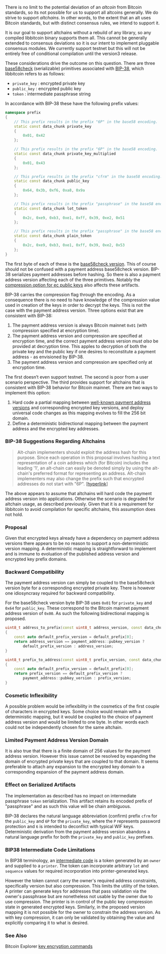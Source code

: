 There is no limit to the potential deviation of an *altcoin* from Bitcoin standards, so its not possible for us to support all altcoins generally. We do strive to support *altchains*. In other words, to the extent that an alt uses Bitcoin standards, but with distinct consensus rules, we intend to support it.

It is our goal to support altchains without a rebuild of any library, so any compiled libbitcoin binary supports them all. This cannot be generally extended to consensus deviations so it is our intent to implement pluggable consensus modules. We currently support testnet but this will not be entirely free of conditional compilation until the version3 release.

These considerations drive the outcome on this question. There are three [base58check](https://en.bitcoin.it/wiki/Base58Check_encoding) (serializable) primitives associated with [BIP-38](https://github.com/bitcoin/bips/blob/master/bip-0038.mediawiki), which libbitcoin refers to as follows:

* `private_key` : encrypted private key 
* `public_key` : encrypted public key
* `token` : intermediate passphrase string

In accordance with BIP-38 these have the following prefix values:
```cpp
namespace prefix
{
    // This prefix results in the prefix "6P" in the base58 encoding.
    static const data_chunk private_key
    {
        0x01, 0x42
    };

    // This prefix results in the prefix "6P" in the base58 encoding.
    static const data_chunk private_key_multiplied
    {
        0x01, 0x43
    };

    // This prefix results in the prefix "cfrm" in the base58 encoding.
    static const data_chunk public_key
    {
        0x64, 0x3b, 0xf6, 0xa8, 0x9a
    };

    // This prefix results in the prefix "passphrase" in the base58 encoding.
    static const data_chunk lot_token
    {
        0x2c, 0xe9, 0xb3, 0xe1, 0xff, 0x39, 0xe2, 0x51
    };

    // This prefix results in the prefix "passphrase" in the base58 encoding.
    static const data_chunk plain_token
    {
        0x2c, 0xe9, 0xb3, 0xe1, 0xff, 0x39, 0xe2, 0x53
    };
}
```
The first byte of each of these is the [base58check version](https://github.com/libbitcoin/libbitcoin-explorer/wiki/bx-base58check-encode#example-2). This of course should not be confused with a payment address base58check version. BIP-38 serializes payment addresses before hashing. So there is also a payment address version affecting each of the three primitives. Notably the [compression option for ec public keys](https://github.com/libbitcoin/libbitcoin-explorer/wiki/bx-ec-to-address#example-1) also affects these artifacts.

BIP-38 carries the compression flag through the encoding. As a consequence there is no need to have knowledge of the compression value used in creation of the keys in order to decrypt the keys. This is not the case with the payment address version. Three options exist that are consistent with BIP-38:

1. The payment address version is always Bitcoin mainnet `0x01` (with compression specified at encryption time).
2. The payment address version and compression are specified at encryption time, and the correct payment address version *must also* be provided at decryption time. This apples to decryption of both the private key and the public key if one desires to reconstitute a payment address - as envisioned by BIP-38.
3. The payment address version and compression are specified only at encryption time.

The first doesn’t even support testnet. The second is poor from a user scenario perspective. The third provides support for altchains that is consistent with BIP-38 behavior for Bitcoin mainnet. There are two ways to implement this option:

 1. Hard code a partial mapping between [well-known payment address versions](https://en.bitcoin.it/wiki/List_of_address_prefixes) and corresponding encrypted key versions, and deploy universal code changes as this mapping evolves to fill the 256 bit domain.
 2. Define a deterministic bidirectional mapping between the payment address and the encrypted key addresses.

### BIP-38 Suggestions Regarding Altchains
> Alt-chain implementers should exploit the address hash for this purpose. Since each operation in this proposal involves hashing a text representation of a coin address which (for Bitcoin) includes the leading '1', an alt-chain can easily be denoted simply by using the alt-chain's preferred format for representing an address. Alt-chain implementers may also change the prefix such that encrypted addresses do not start with "6P". [[hyperlink](https://github.com/bitcoin/bips/blob/master/bip-0038.mediawiki#suggestions-for-implementers-of-proposal-with-alt-chains)]

The above appears to assume that altchains will hard code the payment address version into applications. Otherwise the scenario is degraded for altchain usage, as described previously. Given that it is a requirement for libbitcoin to avoid compilation for specific altchains, this assumption does not hold.

### Proposal
Given that encrypted keys already have a dependency on payment address versions there appears to be no reason to support a non-deterministic version mapping. A deterministic mapping is straightforward to implement and is immune to evoluation of the published address version and encrypted key prefix domains.

### Backward Compatibility
The payment address version can simply be coupled to the base58check version byte for a corresponding encrypted private key. There is however one idiosyncrasy required for backward compatibility.

For the base58check version byte BIP-38 uses `0x01` for `private_key` and `0x64` for `public_key`. These correspond to the Bitcoin mainnet payment address version of `0x00`. As such the following bidirectional mapping is proposed.

```cpp
uint8_t address_to_prefix(const uint8_t address_version, const data_chunk& default_prefix)
{
    const auto default_prefix_version = default_prefix[0];
    return address_version == payment_address::pubkey_version ?
        default_prefix_version : address_version;
}

uint8_t prefix_to_address(const uint8_t prefix_version, const data_chunk& default_prefix)
{
    const auto default_prefix_version = default_prefix[0];
    return prefix_version == default_prefix_version ?
        payment_address::pubkey_version : prefix_version;
}
```

### Cosmetic Inflexibility
A possible problem would be inflexibility in the cosmetics of the first couple of characters in encrypted keys. Some choice would remain with a deterministic mapping, but it would be coupled to the choice of payment address version and would be limited to one byte. In other words each could not be independently chosen for the same altchain.

### Limited Payment Address Version Domain
It is also true that there is a finite domain of 256 values for the payment address version. However this issue cannot be resolved by expanding the domain of encrypted private keys that are coupled to that domain. It seems preferable to attach any expansion to the encrypted key domain to a corresponding expansion of the payment address domain.

### Effect on Serialized Artifacts
The implementation as described has no impact on intermediate passphrase `token` serialization. This artifact retains its encoded prefix of "passphrase" and as such this value will be chain ambiguous.

BIP-38 declares the natural language abbreviation (confirm) prefix `cfrm` for the `public_key` and `6P` for the `private_key`, where the `P` represents password protection and `6` is intended to deconflict with typical WIF keys. Deterministic derivation from the payment address version abandons a natural language prefix for both the `private_key` and `public_key` prefixes.

### BIP38 Intermediate Code Limitations
In BIP38 terminology, an [intermediate code](https://github.com/bitcoin/bips/blob/master/bip-0038.mediawiki#encryption-when-ec-multiply-mode-is-used) is a token generated by an `owner` and supplied to a `printer`. The token can incorporate arbitrary `lot` and `sequence` values for required incorporation into printer-generated keys.

However the token cannot carry the owner's required address constraints, specifically version but also compression. This limits the utility of the token. A printer can generate keys for addresses that pass validation via the owner's passphrase but are nonetheless not usable by the owner due to use compression. The printer is in control of the public key compression state in generated encrypted keys. Similarly, in the proposed version mapping it is not possible for the owner to constrain the address version. As with key compression, it can only be validated by obtaining the value and explicitly comparing it to what is desired.

### See Also
Bitcoin Explorer [key encryption commands](https://github.com/libbitcoin/libbitcoin-explorer/wiki/Key-Encryption-Commands)